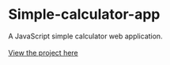 # Simple-calculator-app

A JavaScript simple calculator web application. 
<br></br>
[View the project here](https://oyelakin-mercy.github.io/Simple-calculator-app/)
